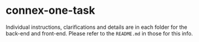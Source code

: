 # connex-one-task

Individual instructions, clarifications and details are in each folder for the back-end and front-end. Please refer to the ```README.md``` in those for this info.

